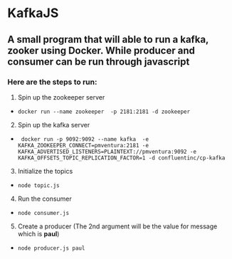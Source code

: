 # KafkaJS

## A small program that will able to run a kafka, zooker using Docker. While producer and consumer can be run through javascript

### Here are the steps to run:
1. Spin up the zookeeper server
- `docker run --name zookeeper  -p 2181:2181 -d zookeeper`

2. Spin up the kafka server
-  ``` docker run -p 9092:9092 --name kafka  -e KAFKA_ZOOKEEPER_CONNECT=pmventura:2181 -e KAFKA_ADVERTISED_LISTENERS=PLAINTEXT://pmventura:9092 -e KAFKA_OFFSETS_TOPIC_REPLICATION_FACTOR=1 -d confluentinc/cp-kafka```

3. Initialize the topics
- `node topic.js` 

4. Run the consumer
- `node consumer.js` 

5. Create a producer (The 2nd argument will be the value for message which is **paul**)
- `node producer.js paul`
